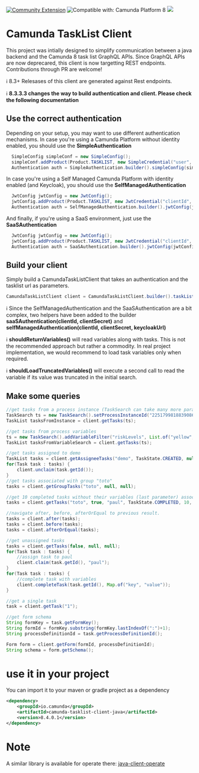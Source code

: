 [![Community Extension](https://img.shields.io/badge/Community%20Extension-An%20open%20source%20community%20maintained%20project-FF4700)](https://github.com/camunda-community-hub/community)
![Compatible with: Camunda Platform 8](https://img.shields.io/badge/Compatible%20with-Camunda%20Platform%208-0072Ce)
[![](https://img.shields.io/badge/Lifecycle-Incubating-blue)](https://github.com/Camunda-Community-Hub/community/blob/main/extension-lifecycle.md#incubating-)

# Camunda TaskList Client

This project was intially designed to simplify communication between a java backend and the Camunda 8 task list GraphQL APIs. Since GraphQL APIs are now deprecared, this client is now targetting REST endpoints. Contributions through PR are welcome!

:information_source: 8.3+ Relesases of this client are generated against Rest endpoints.

:information_source: **8.3.3.3 changes the way to build authentication and client. Please check the following documentation**

## Use the correct authentication

Depending on your setup, you may want to use different authentication mechanisms.
In case you're using a Camunda Platform without identity enabled, you should use the **SimpleAuthentication**

```java
  SimpleConfig simpleConf = new SimpleConfig();
  simpleConf.addProduct(Product.TASKLIST, new SimpleCredential("user", "pwd"));
  Authentication auth = SimpleAuthentication.builder().simpleConfig(simpleConf).build();
```

In case you're using a Self Managed Camunda Platform with identity enabled (and Keycloak), you should use the **SelfManagedAuthentication**

```java
  JwtConfig jwtConfig = new JwtConfig();
  jwtConfig.addProduct(Product.TASKLIST, new JwtCredential("clientId", "clientSecret", null, null));
  Authentication auth = SelfManagedAuthentication.builder().jwtConfig(jwtConfig).build();
```

And finally, if you're using a SaaS environment, just use the **SaaSAuthentication**

```java
  JwtConfig jwtConfig = new JwtConfig();
  jwtConfig.addProduct(Product.TASKLIST, new JwtCredential("clientId", "clientSecret", "tasklist.camunda.io", "https://login.cloud.camunda.io/oauth/token"));
  Authentication auth = SaaSAuthentication.builder().jwtConfig(jwtConfig).build();
```

## Build your client

Simply build a CamundaTaskListClient that takes an authentication and the tasklist url as parameters.


```java
CamundaTaskListClient client = CamundaTaskListClient.builder().taskListUrl("http://localhost:8081").shouldReturnVariables().shouldLoadTruncatedVariables().authentication(auth).build();
```
:information_source: Since the SelfManagedAuthentication and the SaaSAuthentication are a bit complex, two helpers have been added to the builder **saaSAuthentication(clientId, clientSecret)** and **selfManagedAuthentication(clientId, clientSecret, keycloakUrl)**

:information_source: **shouldReturnVariables()** will read variables along with tasks. This is not the recommended approach but rather a commodity. In real project implementation, we would recommend to load task variables only when required.

:information_source: **shouldLoadTruncatedVariables()** will execute a second call to read the variable if its value was truncated in the initial search.

## Make some queries
```java
//get tasks from a process instance (TaskSearch can take many more parameters)
TaskSearch ts = new TaskSearch().setProcessInstanceId("2251799818839086");
TaskList tasksFromInstance = client.getTasks(ts);

//get tasks from process variables
ts = new TaskSearch().addVariableFilter("riskLevels", List.of("yellow", "yellow")).addVariableFilter("age", 30);
TaskList tasksFromVariableSearch = client.getTasks(ts);

//get tasks assigned to demo
TaskList tasks = client.getAssigneeTasks("demo", TaskState.CREATED, null);
for(Task task : tasks) {
    client.unclaim(task.getId());
}
//get tasks associated with group "toto"
tasks = client.getGroupTasks("toto", null, null);

//get 10 completed tasks without their variables (last parameter) associated with group "toto", assigned (second parameter) to paul (thrid parameter)
tasks = client.getTasks("toto", true, "paul", TaskState.COMPLETED, 10, false);

//navigate after, before, afterOrEqual to previous result.
tasks = client.after(tasks);
tasks = client.before(tasks);
tasks = client.afterOrEqual(tasks);

//get unassigned tasks
tasks = client.getTasks(false, null, null);
for(Task task : tasks) {
	//assign task to paul
	client.claim(task.getId(), "paul");
}
for(Task task : tasks) {
	//complete task with variables
	client.completeTask(task.getId(), Map.of("key", "value"));
}

//get a single task
task = client.getTask("1");

//get form schema
String formKey = task.getFormKey();
String formId = formKey.substring(formKey.lastIndexOf(":")+1);
String processDefinitionId = task.getProcessDefinitionId();

Form form = client.getForm(formId, processDefinitionId);
String schema = form.getSchema();
```

# use it in your project
You can import it to your maven or gradle project as a dependency

```xml
<dependency>
	<groupId>io.camunda</groupId>
	<artifactId>camunda-tasklist-client-java</artifactId>
	<version>8.4.0.1</version>
</dependency>
```


# Note
A similar library is available for operate there:
[java-client-operate](https://github.com/camunda-community-hub/spring-zeebe/tree/main/camunda-sdk-java/java-client-operate)
